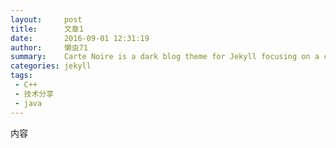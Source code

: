 ```yaml
---
layout:     post
title:      文章1
date:       2016-09-01 12:31:19
author:     懒虫71
summary:    Carte Noire is a dark blog theme for Jekyll focusing on a clear reading experience.
categories: jekyll
tags:
 - C++
 - 技术分享
 - java
---
```


内容

[1]: http://www.jacobtomlinson.co.uk/
